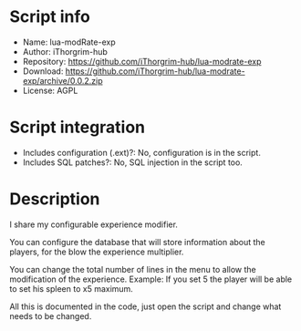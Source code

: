 # Script info

- Name: lua-modRate-exp
- Author: iThorgrim-hub
- Repository: https://github.com/iThorgrim-hub/lua-modrate-exp
- Download: https://github.com/iThorgrim-hub/lua-modrate-exp/archive/0.0.2.zip
- License: AGPL

# Script integration

- Includes configuration (.ext)?: No, configuration is in the script.
- Includes SQL patches?: No, SQL injection in the script too.

# Description

I share my configurable experience modifier.

You can configure the database that will store information about the players, for the blow the experience multiplier.

You can change the total number of lines in the menu to allow the modification of the experience.
Example: If you set 5 the player will be able to set his spleen to x5 maximum.

All this is documented in the code, just open the script and change what needs to be changed.
